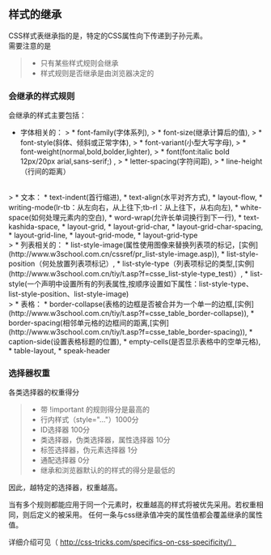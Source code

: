 ## 样式的继承
CSS样式表继承指的是，特定的CSS属性向下传递到子孙元素。    
需要注意的是
> * 只有某些样式规则会继承
> * 样式规则是否继承是由浏览器决定的

### 会继承的样式规则
会继承的样式主要包括：
* 字体相关的：
      >  * font-family(字体系列), 
      >  * font-size(继承计算后的值), 
      >  * font-style(斜体、倾斜或正常字体),
      >  * font-variant(小型大写字母), 
      >  * font-weight(normal,bold,bolder,lighter), 
      >  * font(font:italic bold 12px/20px arial,sans-serif;) ,
      >  * letter-spacing(字符间距),
      >  * line-height（行间的距离）
<br>
> * 文本：
       * text-indent(首行缩进), 
       * text-align(水平对齐方式), 
       * layout-flow, 
       * writing-mode(lr-tb：从左向右，从上往下;tb-rl：从上往下，从右向左), 
       * white-space(如何处理元素内的空白), 
       * word-wrap(允许长单词换行到下一行), 
       * text-kashida-space, 
       * layout-grid, 
       * layout-grid-char, 
       * layout-grid-char-spacing, 
       * layout-grid-line, 
       * layout-grid-mode, 
       * layout-grid-type
<br>
> * 列表相关的：
       * list-style-image(属性使用图像来替换列表项的标记，[实例](http://www.w3school.com.cn/cssref/pr_list-style-image.asp)), 
       * list-style-position（何处放置列表项标记）,
       * list-style-type（列表项标记的类型,[实例](http://www.w3school.com.cn/tiy/t.asp?f=csse_list-style-type_test)）, 
       * list-style(一个声明中设置所有的列表属性,按顺序设置如下属性：list-style-type、list-style-position、list-style-image)
<br>
> * 表格：
       * border-collapse(表格的边框是否被合并为一个单一的边框,[实例](http://www.w3school.com.cn/tiy/t.asp?f=csse_table_border-collapse)), 
       * border-spacing(相邻单元格的边框间的距离,[实例](http://www.w3school.com.cn/tiy/t.asp?f=csse_table_border-spacing)), 
       * caption-side(设置表格标题的位置), 
       * empty-cells(是否显示表格中的空单元格), 
       * table-layout, 
       * speak-header

### 选择器权重
各类选择器的权重得分
> * 带 !important 的规则得分是最高的
> * 行内样式（style="..."）1000分
> * ID选择器 100分
> * 类选择器，伪类选择器，属性选择器 10分
> * 标签选择器，伪元素选择器 1分
> * 通配选择器 0分
> * 继承和浏览器默认的的样式的得分是最低的

因此，越特定的选择器，权重越高。

当有多个规则都能应用于同一个元素时，权重越高的样式将被优先采用。若权重相同，则后定义的被采用。
任何一条与css继承值冲突的属性值都会覆盖继承的属性值。

详细介绍可见（ http://css-tricks.com/specifics-on-css-specificity/）
